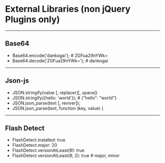 # External Libraries (non jQuery Plugins only)

---
## Base64
* Base64.encode('dankogai');        # ZGFua29nYWk=
* Base64.decode('ZGFua29nYWk=');    # dankogai
    
---
## Json-js
* JSON.stringify(value [, replacer][, space])
* JSON.stringify({hello: 'world'});     # {"hello": "world"}
* JSON.json_parse(text [, reviver]);  
* JSON.json_parse(text, function (key, value) {

---
## Flash Detect
* FlashDetect.installed: true
* FlashDetect.major: 20
* FlashDetect.versionAtLeast(9): true
* FlashDetect.versionAtLeast(9, 2): true	# major, minor